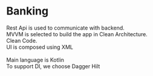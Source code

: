 # Banking

Rest Api is used to communicate with backend.<br/>
MVVM is selected to build the app in  Clean Architecture.<br/>
Clean Code.<br/>
UI is composed using XML<br/><br/>
Main language is Kotlin<br/>
To support DI, we choose Dagger Hilt
